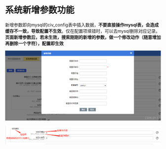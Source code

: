# 系统新增参数功能



新增参数即向mysql的civ_config表中插入数据，**不要直接操作mysql表，会造成缓存不一致，导致配置不生效**。仅在配置项填错时，可以去mysql删除对应记录。**页面新增参数后，若未生效，搜索刚刚的新增的参数，做一个修改动作（随意增加再删除一个字符），配置即生效**

![在这里插入图片描述](./img/xitongxinzengcanshupeizhi001.png)



![在这里插入图片描述](./img/xitongxinzengcanshupeizhi002.png)




